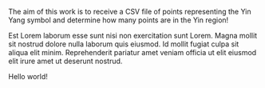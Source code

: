 The aim of this work is to receive a CSV file of points representing the Yin Yang symbol and determine how many points are in the Yin region!

Est Lorem laborum esse sunt nisi non exercitation sunt Lorem. Magna mollit sit nostrud dolore nulla laborum quis eiusmod. Id mollit fugiat culpa sit aliqua elit minim. Reprehenderit pariatur amet veniam officia ut elit eiusmod elit irure amet ut deserunt nostrud.

Hello world!
